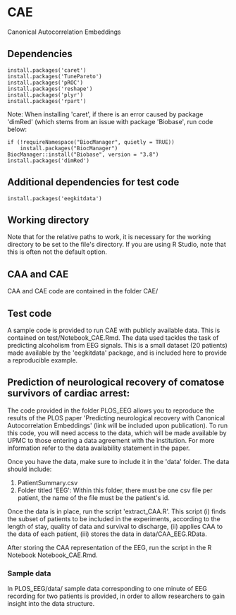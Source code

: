 # CAE
Canonical Autocorrelation Embeddings
## Dependencies
```
install.packages('caret')
install.packages('TunePareto')
install.packages('pROC')
install.packages('reshape')
install.packages('plyr')
install.packages('rpart')

```

Note: When installing 'caret', if there is an error caused by package 'dimRed' (which stems from an issue with package 'Biobase', run code below:
```
if (!requireNamespace("BiocManager", quietly = TRUE))
    install.packages("BiocManager")
BiocManager::install("Biobase", version = "3.8")
install.packages('dimRed')
```

## Additional dependencies for test code

```
install.packages('eegkitdata')
```

## Working directory
Note that for the relative paths to work, it is necessary for the working directory to be set to the file's directory. If you are using R Studio, note that this is often not the default option.

## CAA and CAE
CAA and CAE code are contained in the folder CAE/


## Test code
A sample code is provided to run CAE with publicly available data. This is contained on test/Notebook_CAE.Rmd. The data used tackles the task of predicting alcoholism from EEG signals. This is a small dataset (20 patients) made available by the 'eegkitdata' package, and is included here to provide a reproducible example. 

## Prediction of neurological recovery of comatose survivors of cardiac arrest:

The code provided in the folder PLOS_EEG allows you to reproduce the results of the PLOS paper 'Predicting neurological recovery with Canonical Autocorrelation Embeddings' (link will be included upon publication). To run this code, you will need access to the data, which will be made available by UPMC to those entering a data agreement with the institution. For more information refer to the data availability statement in the paper. 

Once you have the data, make sure to include it in the 'data' folder. The data should include:
1. PatientSummary.csv
2. Folder titled 'EEG': Within this folder, there must be one csv file per patient, the name of the file must be the patient's id.

Once the data is in place, run the script 'extract_CAA.R'. This script (i) finds the subset of patients to be included in the experiments, according to the length of stay, quality of data and survival to discharge, (ii) applies CAA to the data of each patient, (iii) stores the data in data/CAA_EEG.RData.

After storing the CAA representation of the EEG, run the script in the R Notebook Notebook_CAE.Rmd.

### Sample data
In PLOS_EEG/data/ sample data corresponding to one minute of EEG recording for two patients is provided, in order to allow researchers to gain insight into the data structure.
